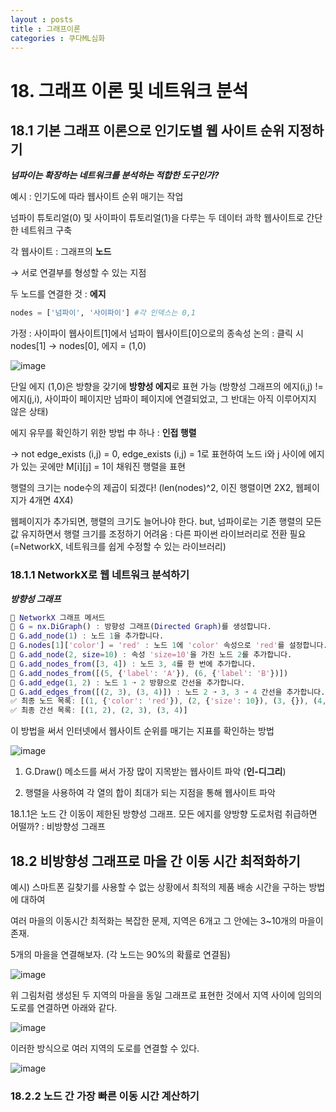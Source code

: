 ```yaml
---
layout : posts
title : 그래프이론
categories : 쿠다ML심화
---
```

# 18. 그래프 이론 및 네트워크 분석
## 18.1 기본 그래프 이론으로 인기도별 웹 사이트 순위 지정하기
***넘파이는 확장하는 네트워크를 분석하는 적합한 도구인가?***

예시 : 인기도에 따라 웹사이트 순위 매기는 작업

넘파이 튜토리얼(0) 및 사이파이 튜토리얼(1)을 다루는 두 데이터 과학 웹사이트로 간단한 네트워크 구축

각 웹사이트 : 그래프의 **노드**

  → 서로 연결부를 형성할 수 있는 지점

두 노드를 연결한 것 : **에지**

```python
nodes = ['넘파이', '사이파이'] #각 인덱스는 0,1
```
가정 : 사이파이 웹사이트[1]에서 넘파이 웹사이트[0]으로의 종속성 논의 : 클릭 시 nodes[1] → nodes[0], 에지 = (1,0)

![image](https://github.com/user-attachments/assets/c4d7a34d-76b9-42b5-9f5a-e8640beb1df0)

단일 에지 (1,0)은 방향을 갖기에 **방향성 에지**로 표현 가능 (방향성 그래프의 에지(i,j) != 에지(j,i), 사이파이 페이지만 넘파이 페이지에 연결되었고, 그 반대는 아직 이루어지지 않은 상태)

에지 유무를 확인하기 위한 방법 中 하나 : **인접 행렬**

→ not edge_exists (i,j) = 0, edge_exists (i,j) = 1로 표현하여 노드 i와 j 사이에 에지가 있는 곳에만 M[i][j] = 1이 채워진 행렬을 표현

행렬의 크기는 node수의 제곱이 되겠다! (len(nodes)^2, 이진 행렬이면 2X2, 웹페이지가 4개면 4X4)

웹페이지가 추가되면, 행렬의 크기도 늘어나야 한다. but, 넘파이로는 기존 행렬의 모든 값 유지하면서 행렬 크기를 조정하기 어려움 : 다른 파이썬 라이브러리로 전환 필요 (=NetworkX, 네트워크를 쉽게 수정할 수 있는 라이브러리)

### 18.1.1 NetworkX로 웹 네트워크 분석하기
***방향성 그래프***
```matlab
📘 NetworkX 그래프 메서드 
🔹 G = nx.DiGraph() : 방향성 그래프(Directed Graph)를 생성합니다.
🔹 G.add_node(1) : 노드 1을 추가합니다.
🔹 G.nodes[1]['color'] = 'red' : 노드 1에 'color' 속성으로 'red'를 설정합니다.
🔹 G.add_node(2, size=10) : 속성 'size=10'을 가진 노드 2를 추가합니다.
🔹 G.add_nodes_from([3, 4]) : 노드 3, 4를 한 번에 추가합니다.
🔹 G.add_nodes_from([(5, {'label': 'A'}), (6, {'label': 'B'})])
🔹 G.add_edge(1, 2) : 노드 1 ➝ 2 방향으로 간선을 추가합니다.
🔹 G.add_edges_from([(2, 3), (3, 4)]) : 노드 2 ➝ 3, 3 ➝ 4 간선을 추가합니다.
✅ 최종 노드 목록: [(1, {'color': 'red'}), (2, {'size': 10}), (3, {}), (4, {}), (5, {'label': 'A'}), (6, {'label': 'B'})]
✅ 최종 간선 목록: [(1, 2), (2, 3), (3, 4)]
```
이 방법을 써서 인터넷에서 웹사이트 순위를 매기는 지표를 확인하는 방법

![image](https://github.com/user-attachments/assets/63ad5a51-d0a7-4cf3-b1dd-8e5ae542b3a7)

1. G.Draw() 메소드를 써서 가장 많이 지목받는 웹사이트 파악 (**인-디그리**)

2. 행렬을 사용하여 각 열의 합이 최대가 되는 지점을 통해 웹사이트 파악

18.1.1은 노드 간 이동이 제한된 방향성 그래프. 모든 에지를 양방향 도로처럼 취급하면 어떨까? : 비방향성 그래프

## 18.2 비방향성 그래프로 마을 간 이동 시간 최적화하기
예시) 스마트폰 길찾기를 사용할 수 없는 상황에서 최적의 제품 배송 시간을 구하는 방법에 대하여

여러 마을의 이동시간 최적화는 복잡한 문제, 지역은 6개고 그 안에는 3~10개의 마을이 존재.

5개의 마을을 연결해보자. (각 노드는 90%의 확률로 연결됨)

![image](https://github.com/user-attachments/assets/2083a52e-6189-4b5a-9ea6-dcdad006136e)

위 그림처럼 생성된 두 지역의 마을을 동일 그래프로 표현한 것에서 지역 사이에 임의의 도로를 연결하면 아래와 같다.

![image](https://github.com/user-attachments/assets/1096d27e-cb7d-4fc3-aef8-0f2c2ab90c64)

이러한 방식으로 여러 지역의 도로를 연결할 수 있다. 

![image](https://github.com/user-attachments/assets/f78886f0-1181-44f0-8997-9c711990df3c)

### 18.2.2 노드 간 가장 빠른 이동 시간 계산하기



